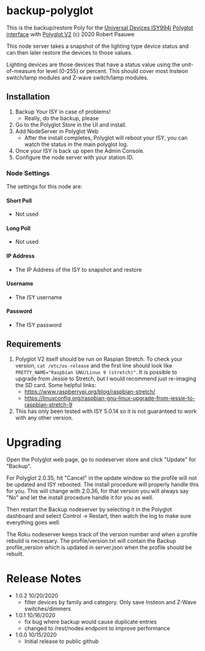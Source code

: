 
# backup-polyglot

This is the backup/restore Poly for the [Universal Devices ISY994i](https://www.universal-devices.com/residential/ISY) [Polyglot interface](http://www.universal-devices.com/developers/polyglot/docs/) with  [Polyglot V2](https://github.com/Einstein42/udi-polyglotv2)
(c) 2020 Robert Paauwe

This node server takes a snapshot of the lighting type device status and can then later restore the devices to those values.

Lighting devices are those devices that have a status value using the unit-of-measure for level (0-255) or percent.  This should cover most Insteon switch/lamp modules and Z-wave switch/lamp modules.

## Installation

1. Backup Your ISY in case of problems!
   * Really, do the backup, please
2. Go to the Polyglot Store in the UI and install.
3. Add NodeServer in Polyglot Web
   * After the install completes, Polyglot will reboot your ISY, you can watch the status in the main polyglot log.
4. Once your ISY is back up open the Admin Console.
5. Configure the node server with your station ID.

### Node Settings
The settings for this node are:

#### Short Poll
   * Not used
#### Long Poll
   * Not used

#### IP Address
   * The IP Address of the ISY to snapshot and restore
#### Username
   * The ISY username
#### Password
   * The ISY password

## Requirements

1. Polyglot V2 itself should be run on Raspian Stretch.
  To check your version, ```cat /etc/os-release``` and the first line should look like
  ```PRETTY_NAME="Raspbian GNU/Linux 9 (stretch)"```. It is possible to upgrade from Jessie to
  Stretch, but I would recommend just re-imaging the SD card.  Some helpful links:
   * https://www.raspberrypi.org/blog/raspbian-stretch/
   * https://linuxconfig.org/raspbian-gnu-linux-upgrade-from-jessie-to-raspbian-stretch-9
2. This has only been tested with ISY 5.0.14 so it is not guaranteed to work with any other version.

# Upgrading

Open the Polyglot web page, go to nodeserver store and click "Update" for "Backup".

For Polyglot 2.0.35, hit "Cancel" in the update window so the profile will not be updated and ISY rebooted.  The install procedure will properly handle this for you.  This will change with 2.0.36, for that version you will always say "No" and let the install procedure handle it for you as well.

Then restart the Backup nodeserver by selecting it in the Polyglot dashboard and select Control -> Restart, then watch the log to make sure everything goes well.

The Roku nodeserver keeps track of the version number and when a profile rebuild is necessary.  The profile/version.txt will contain the Backup profile_version which is updated in server.json when the profile should be rebuilt.

# Release Notes

- 1.0.2 10/20/2020
   - filter devices by family and category.  Only save Insteon and Z-Wave
     switches/dimmers
- 1.0.1 10/16/2020
   - fix bug where backup would cause duplicate entries
   - changed to /rest/nodes endpoint to improve performance
- 1.0.0 10/15/2020
   - Initial release to public github
